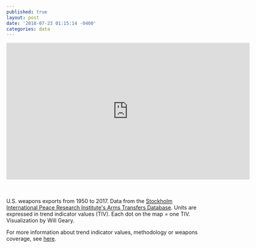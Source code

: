 ```yaml
---
published: true
layout: post
date: '2018-07-23 01:15:14 -0400'
categories: data
---
```

<iframe src="https://player.vimeo.com/video/279923192?byline=0&portrait=0" width="640" height="360" frameborder="0" webkitallowfullscreen mozallowfullscreen allowfullscreen></iframe>

<br><br>
U.S. weapons exports from 1950 to 2017. Data from the [Stockholm International Peace Research Institute's Arms Transfers Database](https://www.sipri.org/databases/armstransfers). Units are expressed in trend indicator values (TIV). Each dot on the map = one TIV. Visualization by Will Geary.


For more information about trend indicator values, methodology or weapons coverage, see [here](https://www.sipri.org/databases/armstransfers/sources-and-methods).